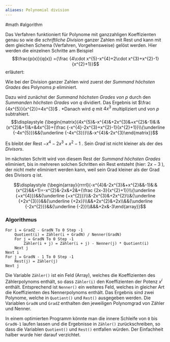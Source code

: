 ```yaml
---
aliases: Polynomial division
---
```


#math #algorithm

Das Verfahren funktioniert für Polynome mit ganzzahligen Koeffizienten genau so wie die *schriftliche Division* ganzer Zahlen mit Rest und kann mit dem gleichen Schema (Verfahren, Vorgehensweise) gelöst werden. Hier werden die einzelnen Schritte am Beispiel
$$\frac{p(x)}{q(x)} ={\frac {4\cdot x^{5}-x^{4}+2\cdot x^{3}+x^{2}-1}{x^{2}+1}}$$
erläutert:

Wie bei der Division ganzer Zahlen wird zuerst der *Summand höchsten Grades* des Polynoms $p$ eliminiert. 

Dazu wird zunächst der *Summand höchsten Grades von* $p$ durch den *Summanden höchsten Grades von* $q$ dividiert. Das Ergebnis ist  $\frac {4x^{5}}{x^{2}}=4x^{3}$  . *Danach wird $q$  mit $4x^3$ multipliziert und von $p$ subtrahiert.
$$\displaystyle {\begin{matrix}(4x^{5}&-x^{4}&+2x^{3}&+x^{2}&-1)&:&(x^{2}&+1)&=&4x^{3}+{\frac {-x^{4}-2x^{3}+x^{2}-1}{x^{2}+1}}\\{\underline {-4x^{5}}}&&{\underline {-4x^{3}}}\\&-x^{4}&-2x^{3}\end{matrix}}$$ 

Es bleibt der Rest  $-x^{4}-2x^{3}+x^{2}-1$ . Sein *Grad* ist nicht kleiner als der des *Divisors*.

Im nächsten Schritt wird von diesem Rest der *Summand höchsten Grades* eliminiert, bis in mehreren solchen Schritten ein Rest entsteht (hier: $2 x − 3$ ), der nicht mehr eliminiert werden kann, weil sein Grad kleiner als der Grad des Divisors $q$ ist.

$$\displaystyle {\begin{array}{rrrrl}(-x^{4}&-2x^{3}&+x^{2}&&-1)&:&(x^{2}&&+1)=-x^{2}&-2x&+2&+{\frac {2x-3}{x^{2}+1}}\\{\underline {+x^{4}}}&&{\underline {+x^{2}}}\\&-2x^{3}&+2x^{2}\\&{\underline {+2x^{3}}}&&{\underline {+2x}}\\&&+2x^{2}&+2x\\&&{\underline {-2x^{2}}}&&{\underline {-2}}\\&&&+2x&-3\end{array}}$$

### Algorithmus

```BASIC
For i = GradZ - GradN To 0 Step -1
    Quotient(i) = Zähler(i + GradN) / Nenner(GradN)
    For j = GradN To 0 Step -1
        Zähler(i + j) = Zähler(i + j) - Nenner(j) * Quotient(i)
    Next j
Next i
For j = GradN - 1 To 0 Step -1
    Rest(j) = Zähler(j)
Next j
```

Die Variable `Zähler()` ist ein Feld (Array), welches die Koeffizienten des Zählerpolynoms enthält, so dass `Zähler(i)` den Koeffizienten der Potenz $x^i$ enthält. Entsprechend ist `Nenner()` ein weiteres Feld, welches in gleicher Art die Koeffizienten des Nennerpolynoms enthält. Das Ergebnis sind zwei Polynome, welche in `Quotient()` und `Rest()` ausgegeben werden. Die Variablen `GradN` und `GradZ` enthalten den jeweiligen Polynomgrad von Zähler und Nenner.

In einem optimierten Programm könnte man die innere Schleife von `0` bis `GradN-1` laufen lassen und die Ergebnisse in `Zähler()` zurückschreiben, so dass die Variablen `Quotient()` und `Rest()` entfallen würden. Der Einfachheit halber wurde hier darauf verzichtet.